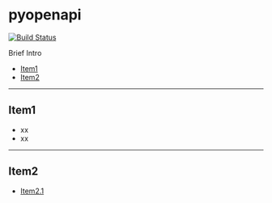 pyopenapi
=========

[![Build Status](https://travis-ci.org/pyopenapi/pyopenapi.svg?branch=master)](https://travis-ci.org/pyopenapi/pyopenapi)

Brief Intro

- [Item1](README.md#Item1)
- [Item2](README.md#Item2)

---------

## Item1
- xx
- xx


---------

## Item2

- [Item2.1](docs/md/tutorial/init.md)

